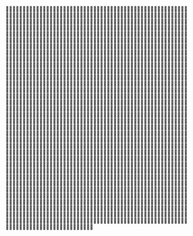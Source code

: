 
